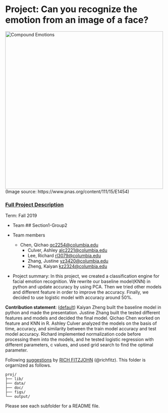 # Project: Can you recognize the emotion from an image of a face? 
<img src="figs/CE.jpg" alt="Compound Emotions" width="500"/>
(Image source: https://www.pnas.org/content/111/15/E1454)

### [Full Project Description](doc/project3_desc.md)

Term: Fall 2019

+ Team ## Section1-Group2
+ Team members
	+ Chen, Qichao qc2254@columbia.edu
        + Culver, Ashley alc2221@columbia.edu
        + Lee, Richard rl3079@columbia.edu
        + Zhang, Justine yz3420@columbia.edu
        + Zheng, Kaiyan kz2324@columbia.edu

+ Project summary: In this project, we created a classification engine for facial emotion recognition. We rewrite our baseline model(KNN) in python and update accuracy by using PCA. Then we tried other models and different feature in order to improve the accuracy. Finally, we decided to use logistic model with accuracy around 50%.
	
**Contribution statement**: ([default](doc/a_note_on_contributions.md)) Kaiyan Zheng built the baseline model in python and made the presentation. Justine Zhang built the tested different features and models and decided the final model. Qichao Chen worked on feature and KNN in R.  Ashley Culver analyzed the models on the basis of time, accuracy, and similarity between the train model accuracy and test model accuracy. Richard implemented normalization code before processing them into the models, and he tested logistic regression with different parameters, c values, and used grid search to find the optimal parameter.

Following [suggestions](http://nicercode.github.io/blog/2013-04-05-projects/) by [RICH FITZJOHN](http://nicercode.github.io/about/#Team) (@richfitz). This folder is orgarnized as follows.

```
proj/
├── lib/
├── data/
├── doc/
├── figs/
└── output/
```

Please see each subfolder for a README file.
